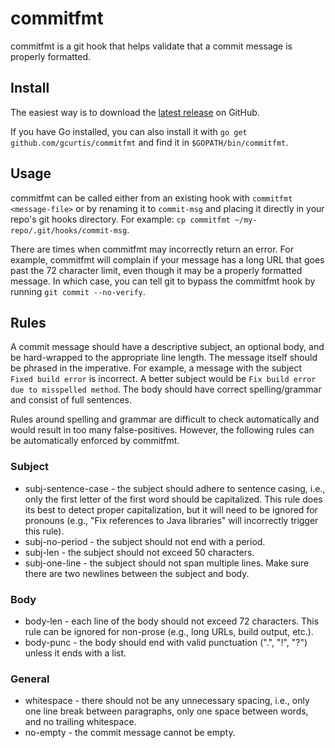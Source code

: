 commitfmt
=========

commitfmt is a git hook that helps validate that a commit message is properly formatted.

Install
-------

The easiest way is to download the [latest release](https://github.com/gcurtis/commitfmt/releases) on GitHub.

If you have Go installed, you can also install it with `go get github.com/gcurtis/commitfmt` and find it in `$GOPATH/bin/commitfmt`.

Usage
-----

commitfmt can be called either from an existing hook with `commitfmt <message-file>` or by renaming it to `commit-msg` and placing it directly in your repo's git hooks directory. For example: `cp commitfmt ~/my-repo/.git/hooks/commit-msg`.

There are times when commitfmt may incorrectly return an error. For example, commitfmt will complain if your message has a long URL that goes past the 72 character limit, even though it may be a properly formatted message. In which case, you can tell git to bypass the commitfmt hook by running `git commit --no-verify`.

Rules
-----

A commit message should have a descriptive subject, an optional body, and be hard-wrapped to the appropriate line length. The message itself should be phrased in the imperative. For example, a message with the subject `Fixed build error` is incorrect. A better subject would be `Fix build error due to misspelled method`. The body should have correct spelling/grammar and consist of full sentences.

Rules around spelling and grammar are difficult to check automatically and would result in too many false-positives. However, the following rules can be automatically enforced by commitfmt.

### Subject

* subj-sentence-case - the subject should adhere to sentence casing, i.e., only the first letter of the first word should be capitalized. This rule does its best to detect proper capitalization, but it will need to be ignored for pronouns (e.g., "Fix references to Java libraries" will incorrectly trigger this rule).
* subj-no-period - the subject should not end with a period.
* subj-len - the subject should not exceed 50 characters.
* subj-one-line - the subject should not span multiple lines. Make sure there are two newlines between the subject and body.

### Body

* body-len - each line of the body should not exceed 72 characters. This rule can be ignored for non-prose (e.g., long URLs, build output, etc.).
* body-punc - the body should end with valid punctuation (".", "!", "?") unless it ends with a list.

### General

* whitespace - there should not be any unnecessary spacing, i.e., only one line break between paragraphs, only one space between words, and no trailing whitespace.
* no-empty - the commit message cannot be empty.
